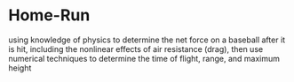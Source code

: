 # Home-Run
using knowledge of physics to determine the net force on a baseball after it is hit, including the nonlinear effects of air resistance (drag), then use numerical techniques to determine the time of flight, range, and maximum height
